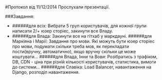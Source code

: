 ﻿#Протокол від 11/12/2014
Прослухали презентації.

###Завдання:
* ######для всіх:
Вибрати 5 груп користувачів, для кожної групи написати 2/+ юзер сторіес, закинути все Владу.
* ######для Влада:
Закинути все на гітхаб у маркдауні.
######для Маркіяна і Марії:
Завдання про мови. Які можуть бути юзер сторіес про мови, подумати скільки треба мов, як  перекладати пости(вручну, автоматично), якщо вручну скільки це може коштувати...
######для Влада, Інни та Вови:
Pозібратись з трафіком, DB, CDN - ціна при різній кількості користувачів, статистика, вимоги до системи...
######для Славіка:
Load Balancer, навантаження на Django, розподіл навантаження.
